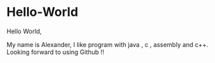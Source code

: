 # Hello-World

Hello World, 

My name is Alexander, I like program with java , c , assembly and c++. Looking forward to using Github !! 
